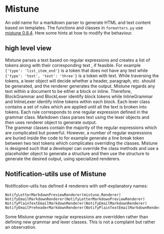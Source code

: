# Mistune

An odd name for a markdown parser to generate HTML and text content based on templates. The functions and classes in
`formatters.py` use [mistune 0.8.4](https://mistune.readthedocs.io/en/v0.8.4/). Here some hints at how to modify the
behaviour.

## high level view

Mistune parses a text based on regular expressions and creates a list of tokens along with their corresponding text , if
feasible. For example `{'type': 'list_item_end'}` is a token that does not have any text
while `{'type': 'text', 'text': 'three'}` is a token with text. While traversing the tokens, a lexer object will decide
whether a header, paragraph, etc. should be generated, and the renderer generates the output. Mistune regards any text
within a document to be either a block or inline. Therefore, BlockGrammar and BlockLexer identify block tokens while
InlineGrammar and InlineLexer identify inline tokens within each block. Each lexer class contains a set of rules which
are applied until all the text is broken into tokens. Each rule corresponds to one regular expression defined in the
grammar class. Markdown class parses text using the lexer objects and then uses renderer object to generate output.  
The grammar classes contain the majority of the regular expressions which are complicated but powerful. However, a
number of regular expressions are buried inside the code to for example generate a line break token between two text
tokens which complicates overriding the classes. Mistune is designed such that a developer can override the class
methods and use a placeholder object to generate a structure and then use the structure to generate the desired output,
using specialized renderers.

## Notification-utils use of Mistune

Notification-utils has defined 4 renderers with self-explanatory names:

```
NotifyLetterMarkdownPreviewRenderer(mistune.Renderer)
NotifyEmailMarkdownRenderer(NotifyLetterMarkdownPreviewRenderer)
NotifyPlainTextEmailMarkdownRenderer(NotifyEmailMarkdownRenderer)
NotifyEmailPreheaderMarkdownRenderer(NotifyPlainTextEmailMarkdownRenderer)
``` 

Some Mistune grammar regular expressions are overridden rather than defining new grammar and lexer classes. This is not
a complaint but rather an observation.
